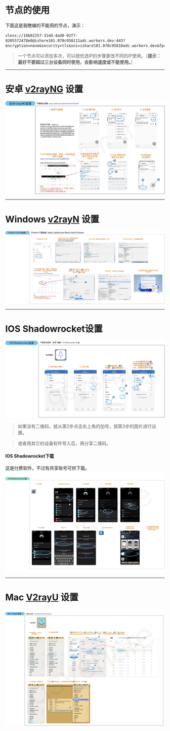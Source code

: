 # 节点的使用
下面这是我瞎编的不能用的节点，演示：
```
vless://16b02257-31dd-4ad0-92f7-9205572478e0@ishare101.070c958111adc.workers.dev:443?encryption=none&security=tls&sni=ishare101.070c95810adc.workers.dev&fp=randomized&type=ws&host=ishare101.070c95810adc.workers.dev&path=%2F%3Fed%3D2048#ishare101.070c95810adc.workers.dev

```
> 一个节点可以添加多次，可以按优选IP的步骤更改不同的IP使用。（**提示：最好不要超过三台设备同时使用，会影响速度或不能使用。**）
-------

# 安卓 [v2rayNG](https://github.com/2dust/v2rayNG/releases) 设置
![](media/17188056402319.jpg)

-------

# Windows [v2rayN](https://github.com/2dust/v2rayN/releases) 设置
![](media/17188058128010.jpg)

-------
# IOS Shadowrocket设置
![](media/17188065463718.jpg)
> 如果没有二维码，就从第2步点击右上角的加号，按第3步的图片进行设置。

> 或者用其它的设备软件导入后，再分享二维码。

#### **IOS Shadowrocket下载** <!-- {docsify-ignore} -->
这是付费软件，不过有共享账号可供下载。
![](media/17188071864100.jpg)

-------
# Mac [V2rayU](https://github.com/yanue/V2rayU/releases) 设置
![](media/17188068636158.jpg)
